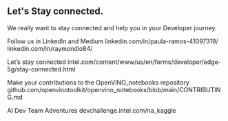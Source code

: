## Let's Stay connected.

We really want to stay connected and help you in your Developer journey.

Follow us in LinkedIn and Medium
linkedin.com/in/paula-ramos-41097319/
linkedin.com/in/raymondlo84/

Let’s stay connected
intel.com/content/www/us/en/forms/developer/edge-5g/stay-connected.html

Make your contributions to the OpenVINO_notebooks repository
github.com/openvinotoolkit/openvino_notebooks/blob/main/CONTRIBUTING.md

AI Dev Team Adventures
devchallenge.intel.com/na_kaggle

